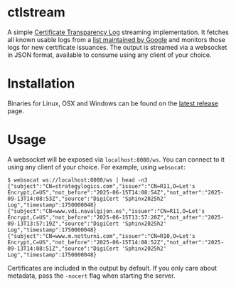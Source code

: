 # ctlstream

A simple [Certificate Transparency Log](https://en.wikipedia.org/wiki/Certificate_Transparency) streaming implementation. It fetches all known usable logs from a [list maintained by Google](https://www.gstatic.com/ct/log_list/v3/all_logs_list.json) and monitors those logs for new certificate issuances. The output is streamed via a websocket in JSON format, available to consume using any client of your choice.

# Installation

Binaries for Linux, OSX and Windows can be found on the [latest release](https://github.com/thoaid/ctlstream/releases/latest) page. 

# Usage

A websocket will be exposed via `localhost:8080/ws`. You can connect to it using any client of your choice. For example, using `websocat`:

```
$ websocat ws://localhost:8080/ws | head -n3
{"subject":"CN=strategylogics.com","issuer":"CN=R11,O=Let's Encrypt,C=US","not_before":"2025-06-15T14:08:54Z","not_after":"2025-09-13T14:08:53Z","source":"DigiCert 'Sphinx2025h2' Log","timestamp":1750000048}
{"subject":"CN=www.vdi.navalgijon.es","issuer":"CN=R11,O=Let's Encrypt,C=US","not_before":"2025-06-15T13:57:20Z","not_after":"2025-09-13T13:57:19Z","source":"DigiCert 'Sphinx2025h2' Log","timestamp":1750000048}
{"subject":"CN=www.m.notturni.com","issuer":"CN=R10,O=Let's Encrypt,C=US","not_before":"2025-06-15T14:08:52Z","not_after":"2025-09-13T14:08:51Z","source":"DigiCert 'Sphinx2025h2' Log","timestamp":1750000048}
```
Certificates are included in the output by default. If you only care about metadata, pass the `-nocert` flag when starting the server.
